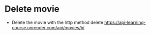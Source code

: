 # Delete movie 

- Delete the movie with the http method delete https://api-learning-course.onrender.com/api/movies/id